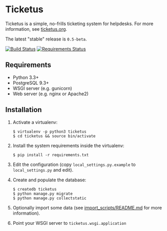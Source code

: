 Ticketus
========

Ticketus is a simple, no-frills ticketing system for helpdesks. For more information, see [ticketus.org](http://ticketus.org/).

The latest "stable" release is `0.5-beta`.

[![Build Status](https://travis-ci.org/sjkingo/ticketus.svg)](https://travis-ci.org/sjkingo/ticketus) [![Requirements Status](https://requires.io/github/sjkingo/ticketus/requirements.svg?branch=master)](https://requires.io/github/sjkingo/ticketus/requirements/?branch=master)

Requirements
------------

* Python 3.3+
* PostgreSQL 9.3+
* WSGI server (e.g. gunicorn)
* Web server (e.g. nginx or Apache2)

Installation
------------

1. Activate a virtualenv:

   ```
   $ virtualenv -p python3 ticketus
   $ cd ticketus && source bin/activate
   ```

2. Install the system requirements inside the virtualenv:

   ```
   $ pip install -r requirements.txt
   ```

3. Edit the configuration (copy `local_settings.py.example` to `local_settings.py` and edit).

4. Create and populate the database:

   ```
   $ createdb ticketus
   $ python manage.py migrate
   $ python manage.py collectstatic
   ```

5. Optionally import some data (see [import_scripts/README.md](https://github.com/sjkingo/ticketus/blob/master/import_scripts/README.md) for more information).

6. Point your WSGI server to `ticketus.wsgi.application`

